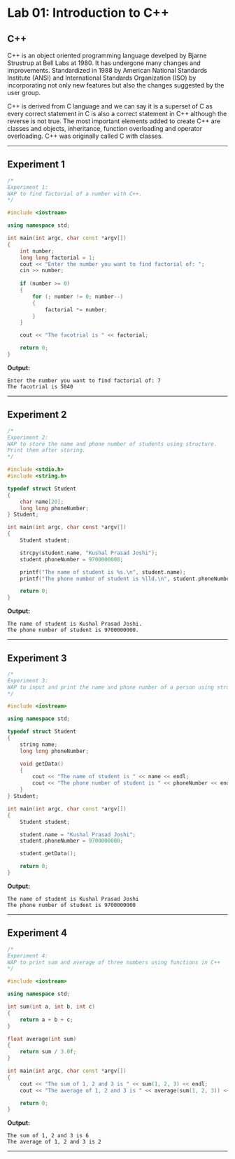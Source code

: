 # Lab 01: Introduction to C++

## C++
C++ is an object oriented programming language develped by Bjarne Strustrup at Bell Labs at 1980. It has undergone many changes and improvements. Standardized in 1988 by American National Standards Institute (ANSI) and International Standards Organization (ISO) by incorporating not only new features but also the changes suggested by the user group.

C++ is derived from C language and we can say it is a superset of C as every correct statement in C is also a correct statement in C++ although the reverse is not true. The most important elements added to create C++ are classes and objects, inheritance, function overloading and operator overloading. C++ was originally called C with classes.

---

## Experiment 1
```c++
/*
Experiment 1:
WAP to find factorial of a number with C++.
*/

#include <iostream>

using namespace std;

int main(int argc, char const *argv[])
{
    int number;
    long long factorial = 1;
    cout << "Enter the number you want to find factorial of: ";
    cin >> number;
    
    if (number >= 0)
    {
        for (; number != 0; number--)
        {
            factorial *= number;
        }
    }

    cout << "The facotrial is " << factorial;

    return 0;
}
```

**Output:**
```output
Enter the number you want to find factorial of: 7
The facotrial is 5040
```

---

## Experiment 2
```c
/*
Experiment 2:
WAP to store the name and phone number of students using structure.
Print them after storing.
*/

#include <stdio.h>
#include <string.h>

typedef struct Student
{
    char name[20];
    long long phoneNumber;
} Student;

int main(int argc, char const *argv[])
{
    Student student;

    strcpy(student.name, "Kushal Prasad Joshi");
    student.phoneNumber = 9700000000;

    printf("The name of student is %s.\n", student.name);
    printf("The phone number of student is %lld.\n", student.phoneNumber);

    return 0;
}
```

**Output:**
```output
The name of student is Kushal Prasad Joshi.
The phone number of student is 9700000000.
```

---

## Experiment 3
```c++
/*
Experiment 3:
WAP to input and print the name and phone number of a person using structure in C++.
*/

#include <iostream>

using namespace std;

typedef struct Student
{
    string name;
    long long phoneNumber;

    void getData()
    {
        cout << "The name of student is " << name << endl;
        cout << "The phone number of student is " << phoneNumber << endl;
    }
} Student;

int main(int argc, char const *argv[])
{
    Student student;

    student.name = "Kushal Prasad Joshi";
    student.phoneNumber = 9700000000;

    student.getData();

    return 0;
}
```

**Output:**
```output
The name of student is Kushal Prasad Joshi
The phone number of student is 9700000000
```

---

## Experiment 4
```c++
/*
Experiment 4:
WAP to print sum and average of three numbers using functions in C++
*/

#include <iostream>

using namespace std;

int sum(int a, int b, int c)
{
    return a + b + c;
}

float average(int sum)
{
    return sum / 3.0f;
}

int main(int argc, char const *argv[])
{
    cout << "The sum of 1, 2 and 3 is " << sum(1, 2, 3) << endl;
    cout << "The average of 1, 2 and 3 is " << average(sum(1, 2, 3)) << endl;

    return 0;
}
```

**Output:**
```output
The sum of 1, 2 and 3 is 6
The average of 1, 2 and 3 is 2
```

---
